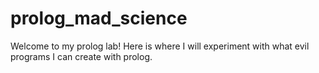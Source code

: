 # prolog_mad_science
Welcome to my prolog lab! Here is where I will experiment with what evil programs I can create with prolog.
